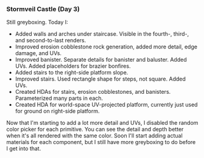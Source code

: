 ### Stormveil Castle (Day 3)

Still greyboxing. Today I:

  - Added walls and arches under staircase. Visible in the fourth-, third-, and second-to-last renders.
  - Improved erosion cobblestone rock generation, added more detail, edge damage, and UVs.
  - Improved banister. Separate details for banister and baluster. Added UVs. Added placeholders for brazier
    bonfires.
  - Added stairs to the right-side platform slope.
  - Improved stairs. Used rectangle shape for steps, not square. Added UVs.
  - Created HDAs for stairs, erosion cobblestones, and banisters. Parameterized many parts in each.
  - Created HDA for world-space UV-projected platform, currently just used for ground on right-side
    platform.

Now that I'm starting to add a lot more detail and UVs, I disabled the random color picker for each primitive.
You can see the detail and depth better when it's all rendered with the same color. Soon I'll start adding
actual materials for each component, but I still have more greyboxing to do before I get into that.
